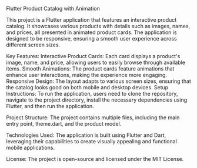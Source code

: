  Flutter Product Catalog with Animation

This project is a Flutter application that features an interactive product catalog. It showcases various products with details such as images, names, and prices, all presented in animated product cards. The application is designed to be responsive, ensuring a smooth user experience across different screen sizes.

Key Features:
Interactive Product Cards: Each card displays a product's image, name, and price, allowing users to easily browse through available items.
Smooth Animations: The product cards feature animations that enhance user interactions, making the experience more engaging.
Responsive Design: The layout adapts to various screen sizes, ensuring that the catalog looks good on both mobile and desktop devices.
Setup Instructions:
To run the application, users need to clone the repository, navigate to the project directory, install the necessary dependencies using Flutter, and then run the application.

Project Structure:
The project contains multiple files, including the main entry point, theme.dart, and the product model.

Technologies Used:
The application is built using Flutter and Dart, leveraging their capabilities to create visually appealing and functional mobile applications.

License:
The project is open-source and licensed under the MIT License.
